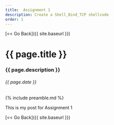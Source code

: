 ```yaml
---
title:  Assignment 1
description: Create a Shell_Bind_TCP shellcode
order: 1
---
```


[&lt;&lt; Go Back]({{ site.baseurl }})

# {{ page.title }}
### {{ page.description }}
###### {{ page.date }}
{% include preamble.md %}

This is my post for Assignment 1

[&lt;&lt; Go Back]({{ site.baseurl }})
